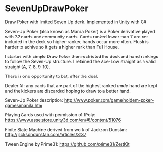 # SevenUpDrawPoker
Draw Poker with limited Seven Up deck. Implemented in Unity with C#

Seven-Up Poker (also known as Manila Poker) is a Poker derivative played with 32 cards and community cards. Cards ranked lower than 7 are not included in the deck so higher-ranked hands occur more often. Flush is harder to achive so it gets a higher rank than Full House. 

I started with simple Draw Poker then restricted the deck and hand rankings to follow the Seven-Up structure. I retained the Ace-Low straight as a valid straight (A, 7, 8, 9, 10).

There is one opportunity to bet, after the deal. 

Dealer AI: any cards that are part of the highest ranked _made_ hand are kept and the kickers are discarded hoping to draw to a better hand. 

Seven-Up Poker description: http://www.poker.com/game/holdem-poker-games/manila.htm

Playing Cards used with permission of 1Poly: https://www.assetstore.unity3d.com/en/#!/content/51076

Finite State Machine derived from work of Jackson Dunstan: http://jacksondunstan.com/articles/3137

Tween Engine by Prime31: https://github.com/prime31/ZestKit
